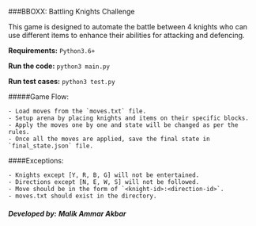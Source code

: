 ###BBOXX: Battling Knights Challenge

This game is designed to automate the battle between 4 knights who can use 
different items to enhance their abilities for attacking and defencing.

**Requirements:** `Python3.6+`

**Run the code:** `python3 main.py`

**Run test cases:**  `python3 test.py`

#####Game Flow:

    - Load moves from the `moves.txt` file.
    - Setup arena by placing knights and items on their specific blocks.
    - Apply the moves one by one and state will be changed as per the rules.
    - Once all the moves are applied, save the final state in `final_state.json` file.
    
####Exceptions:

    - Knights except [Y, R, B, G] will not be entertained.
    - Directions except [N, E, W, S] will not be followed. 
    - Move should be in the form of `<knight-id>:<direction-id>`.
    - moves.txt should exist in the directory.

###### **Developed by:** __Malik Ammar Akbar__

